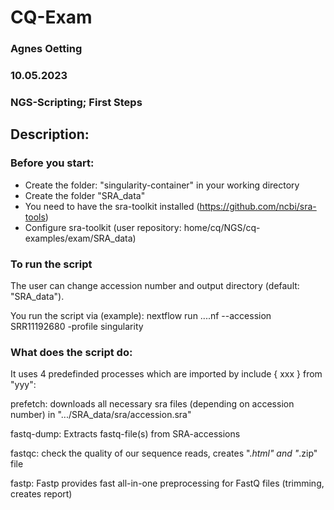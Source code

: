 # CQ-Exam

### Agnes Oetting
### 10.05.2023
### NGS-Scripting; First Steps

## Description:
### Before you start: 
- Create the folder: "singularity-container" in your working directory
- Create the folder "SRA_data"
- You need to have the sra-toolkit installed (https://github.com/ncbi/sra-tools)
- Configure sra-toolkit (user repository: home/cq/NGS/cq-examples/exam/SRA_data)

### To run the script
The user can change accession number and output directory (default: "SRA_data").

You run the script via (example):
nextflow run ....nf --accession SRR11192680 -profile singularity
### What does the script do:
It uses 4 predefinded processes which are imported by include { xxx } from "yyy":

prefetch: downloads all necessary sra files (depending on accession number) in ".../SRA_data/sra/accession.sra"

fastq-dump: Extracts fastq-file(s) from SRA-accessions

fastqc: check the quality of our sequence reads, creates ".*html" and "*.zip" file

fastp: Fastp provides fast all-in-one preprocessing for FastQ files (trimming, creates report)
